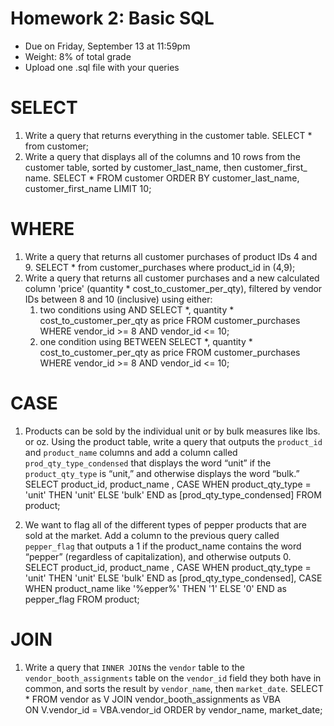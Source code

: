 # Homework 2: Basic SQL 

-  	Due on Friday, September 13 at 11:59pm
-  	Weight: 8% of total grade
-  	Upload one .sql file with your queries

# SELECT
1. Write a query that returns everything in the customer table.
SELECT * from customer;
2. Write a query that displays all of the columns and 10 rows from the customer table, sorted by customer_last_name, then customer_first_ name.
SELECT * FROM customer ORDER BY customer_last_name, customer_first_name LIMIT 10;

# WHERE
1. Write a query that returns all customer purchases of product IDs 4 and 9.
SELECT * from customer_purchases where product_id in (4,9);
2. Write a query that returns all customer purchases and a new calculated column 'price' (quantity * cost_to_customer_per_qty), filtered by vendor IDs between 8 and 10 (inclusive) using either:
	1.  two conditions using AND
	SELECT *, quantity * cost_to_customer_per_qty as price FROM customer_purchases WHERE vendor_id >= 8 AND vendor_id <= 10;
	2.  one condition using BETWEEN
	SELECT *, quantity * cost_to_customer_per_qty as price FROM customer_purchases WHERE vendor_id >= 8 AND vendor_id <= 10;
# CASE
1. Products can be sold by the individual unit or by bulk measures like lbs. or oz. Using the product table, write a query that outputs the `product_id` and `product_name` columns and add a column called `prod_qty_type_condensed` that displays the word “unit” if the `product_qty_type` is “unit,” and otherwise displays the word “bulk.”
SELECT 
	product_id,
	product_name ,
	CASE 
          WHEN product_qty_type = 'unit' THEN 'unit'
          ELSE 'bulk'
          END as [prod_qty_type_condensed]
FROM product;

2. We want to flag all of the different types of pepper products that are sold at the market. Add a column to the previous query called `pepper_flag` that outputs a 1 if the product_name contains the word “pepper” (regardless of capitalization), and otherwise outputs 0.
SELECT 
	product_id,
	product_name ,
	CASE 
          WHEN product_qty_type = 'unit' THEN 'unit'
          ELSE 'bulk'
          END as [prod_qty_type_condensed],
  CASE 
		WHEN product_name like '%epper%' THEN '1' 
		ELSE '0' 
 END as pepper_flag 
FROM product;

# JOIN
1. Write a query that `INNER JOIN`s the `vendor` table to the `vendor_booth_assignments` table on the `vendor_id` field they both have in common, and sorts the result by `vendor_name`, then `market_date`.
SELECT * FROM vendor as  V 
	JOIN vendor_booth_assignments as VBA  
	ON 
		V.vendor_id = VBA.vendor_id 
	ORDER by vendor_name, market_date;